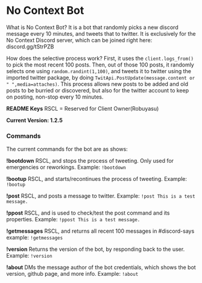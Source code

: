 # No Context Bot

What is No Context Bot? It is a bot that randomly picks a new discord message every 10 minutes, and tweets that to twitter. 
It is exclusively for the No Context Discord server, which can be joined right here: discord.gg/tStrPZB

How does the selective process work? First, it uses the `client.logs_from()` to pick the most recent 100 posts.
Then, out of those 100 posts, it randomly selects one using `random.randint(1,100)`, and tweets it to twitter using the 
imported twitter package, by doing `TwitApi.PostUpdate(message.content or " ",media=attaches)`. This process allows
new posts to be added and old posts to be burried or discovered, but also for the twitter account to keep on posting, non-stop every 10 minutes.

**README Keys**
RSCL = Reserved for Client Owner(Robuyasu)

**Current Version: 1.2.5**

### Commands
The current commands for the bot are as shows:

**!bootdown**
RSCL, and stops the process of tweeting. Only used for emergencies or reworkings.
Example: 
`!bootdown`

**!bootup**
RSCL, and starts/recontinues the process of tweeting. 
Example: 
`!bootup`

**!post**
RSCL, and posts a message to twitter.
Example: 
`!post This is a test message.`

**!ppost**
RSCL, and is used to check/test the post command and its properties.
Example:
`!ppost This is a test message.`

**!getmessages**
RSCL, and returns all recent 100 messages in #discord-says
example:
`!getmessages`

**!version**
Returns the version of the bot, by responding back to the user.
Example:
`!version`

**!about**
DMs the message author of the bot credentials, which shows the bot version, github page, and more info.
Example: 
`!about`
